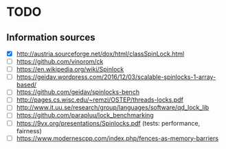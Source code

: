 # TODO

## Information sources
- [X] http://austria.sourceforge.net/dox/html/classSpinLock.html
- [ ] https://github.com/vinorom/ck
- [ ] https://en.wikipedia.org/wiki/Spinlock
- [ ] https://geidav.wordpress.com/2016/12/03/scalable-spinlocks-1-array-based/
- [ ] https://github.com/geidav/spinlocks-bench
- [ ] http://pages.cs.wisc.edu/~remzi/OSTEP/threads-locks.pdf
- [ ] http://www.it.uu.se/research/group/languages/software/qd_lock_lib
- [ ] https://github.com/parapluu/lock_benchmarking
- [ ] https://9vx.org/presentations/Spinlocks.pdf (tests: performance, fairness)
- [ ] https://www.modernescpp.com/index.php/fences-as-memory-barriers